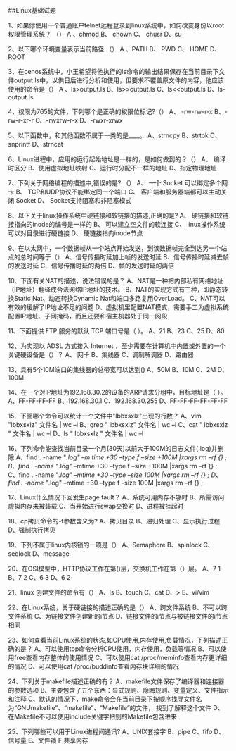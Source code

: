 ##Linux基础试题

1、如果你使用一个普通账户telnet远程登录到linux系统中，如何改变身份以root权限管理系统？ （） 
    A 、chmod  B、 chown  C、 chusr  D、su

2、以下哪个环境变量表示当前路径 （）
    A 、PATH  B、 PWD  C、 HOME  D、ROOT

3、在cenos系统中，小王希望将他执行的ls命令的输出结果保存在当前目录下文件output.ls中，以供日后进行分析和使用，但要求不覆盖原文件的内容，他应该使用的命令是（）
    A 、ls>output.ls  B、ls>>output.ls  C、ls<<output.ls D、ls-output.ls

4、权限为765的文件，下列哪个是正确的权限位标记?（）
    A、	-rw-rw-r-x  B、-rw-r-xr-r  C、-rwxrw-r-x  D、-rwxr-xrwx

5、以下函数中，和其他函数不属于一类的是____。
    A、strncpy  B、strtok  C、snprintf  D、strncat

6、Linux进程中，应用的运行起始地址是一样的，是如何做到的？（）
    A、	编译时区分 B、使用虚拟地址映射 C、运行时分配不一样的地址 D、指定物理地址

7、下列关于网络编程的描述中,错误的是? （）
    A、	一个 Socket 可以绑定多个网卡
    B、	TCP和UDP协议不能绑定同一个端口
    C、	客户端和服务器端都可以主动关闭 Socket
    D、	Socket支持阻塞和非阻塞模式

8、以下关于linux操作系统中硬链接和软链接的描述,正确的是?
    A、	硬链接和软链接指向的inode的编号是一样的
    B、	可以建立空文件的软连接
    C、	linux操作系统可以对目录进行硬链接
    D、	硬链接指向inode节点

9、在以太网中，一个数据帧从一个站点开始发送，到该数据帧完全到达另一个站点的总时间等于（）
    A、信号传播时延加上帧的发送时延
    B、信号传播时延减去帧的发送时延
    C、信号传播时延的两倍
    D、帧的发送时延的两倍

10、下面有关NAT的描述，说法错误的是？
    A、NAT是一种把内部私有网络地址（IP地址）翻译成合法网络IP地址的技术。
    B、NAT的实现方式有三种，即静态转换Static Nat、动态转换Dynamic Nat和端口多路复用OverLoad。
    C、NAT可以有效的缓解了IP地址不足的问题
    D、虚拟机里配置NAT模式，需要手工为虚拟系统配置IP地址、子网掩码，而且还要和宿主机器处于同一网段

11、下面提供 FTP 服务的默认 TCP 端口号是（ ）。
	A、21  B、23  C、25  D、80

12、为实现以 ADSL 方式接入 Internet ，至少需要在计算机中内置或外置的一个关键硬设备是（）？
    A、	网卡 B、集线器 C、调制解调器 D、路由器

13、具有5个10M端口的集线器的总带宽可以达到()
    A、50M  B、10M  C、2M  D、100M

14、在一个对IP地址为192.168.30.2的设备的ARP请求分组中，目标地址是（ ）。
    A、FF-FF-FF-FF  B、192.168.30.1  C、192.168.30.255  D、FF-FF-FF-FF-FF-FF

15、下面哪个命令可以统计一个文件中"lbbxsxlz"出现的行数？
    A、vim "lbbxsxlz" 文件名 | wc –l  B、grep " lbbxsxlz" 文件名 | wc –l
    C、cat " lbbxsxlz " 文件名 | wc –l  D、ls  " lbbxsxlz " 文件名 | wc –l

16、下列命令能查找当前目录一个月(30天)以前大于100M的日志文件(.log)并删除
    A、find  . -name "*.log" –m time +30 –type f –size +100M |xargs rm –rf {} ;
    B、find  . -name "*.log" –mtime +30 –type f –size +100M |xargs rm –rf {} ;
    C、find  . -name "*.log" –mtime +30 –type –size 100M |xargs rm –rf {} ;
    D、find  . -name "*.log" –mtime +30 –type f –size 100M |xargs rm –rf {} ;

17、Linux什么情况下回发生page fault？
    A、系统可用内存不够时 B、所需访问虚拟内存未被装载
    C、当开始进行swap交换时 D、进程被挂起时

18、cp拷贝命令的-f参数含义为?
    A、拷贝目录 B、递归处理  C、显示执行过程 D、强制执行拷贝

19、下列不属于linux内核锁的一项是（）
    A、Semaphore  B、spinlock  C、seqlock  D、message

20、在OSI模型中，HTTP协议工作在第()层，交换机工作在第（）层。
    A、7 1  B、7 2  C、6 3 D、6 2

21、linux 创建文件的命令有（）
    A、ls  B、touch  C、cat  D、>  E、vi/vim

22、在Linux系统，关于硬链接的描述正确的是（）
    A、跨文件系统   B、不可以跨文件系统 
    C、为链接文件创建新的i节点  D、链接文件的i节点与被链接文件的i节点相同

23、如何查看当前Linux系统的状态,如CPU使用,内存使用,负载情况，下列描述正确的是？
    A、可以使用top命令分析CPU使用，内存使用，负载等情况
    B、可以使用free查看内存整体的使用情况
    C、可以使用cat /proc/meminfo查看内存更详细的情况
    D、可以使用cat /proc/buddinfo查看内存块详细的情况

24、下列关于makefile描述正确的有？
    A、makefile文件保存了编译器和连接器的参数选项
    B、主要包含了五个东西：显式规则、隐晦规则、变量定义、文件指示和注释
    C、默认的情况下，make命令会在当前目录下按顺序找寻文件名为“GNUmakefile”、“makefile”、“Makefile”的文件， 找到了解释这个文件
    D、在Makefile不可以使用include关键字把别的Makefile包含进来

25、下列哪些可以用于Linux进程间通讯?
    A、UNIX套接字 B、pipe  C、fifo  D、信号量 E、文件锁 F 共享内存

